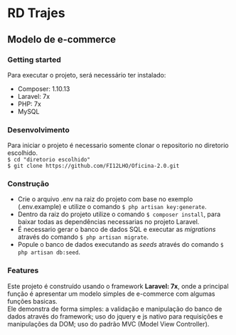 # RD Trajes

## Modelo de e-commerce

### Getting started

Para executar o projeto, será necessário ter instalado:

- Composer: 1.10.13
- Laravel: 7x
- PHP: 7x
- MySQL

### Desenvolvimento

Para iniciar o projeto é necessario somente clonar o repositorio no diretorio escolhido.  
`$ cd "diretorio escolhido"`  
`$ git clone https://github.com/FI12LHO/Oficina-2.0.git`

### Construção  

- Crie o arquivo .env na raiz do projeto com base no exemplo (.env.example) e utilize o comando `$ php artisan key:generate`.
- Dentro da raiz do projeto utilize o comando `$ composer install`, para baixar todas as dependências necessarias no projeto Laravel.
- É necessario gerar o banco de dados SQL e executar as *migrations* através do comando `$ php artisan migrate`.
- Popule o banco de dados executando as *seeds* através do comando `$ php artisan db:seed`.

### Features

Este projeto é construído usando o framework __Laravel: 7x__, onde a principal função é apresentar um modelo simples de e-commerce com algumas funções basicas.  
Ele demonstra de forma simples: a validação e manipulação do banco de dados através do framework; uso do jquery e js nativo para requisições e manipulações da DOM; uso do padrão MVC (Model View Controller).
